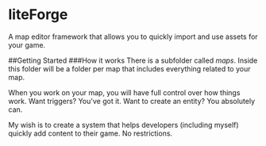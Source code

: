 # liteForge
A map editor framework that allows you to quickly import and use assets for your game. 

##Getting Started
###How it works
There is a subfolder called _maps_. Inside this folder will be a folder per map that includes everything related to your map.

When you work on your map, you will have full control over how things work. Want triggers? You've got it. Want to create an entity? You absolutely can.

My wish is to create a system that helps developers (including myself) quickly add content to their game. No restrictions.